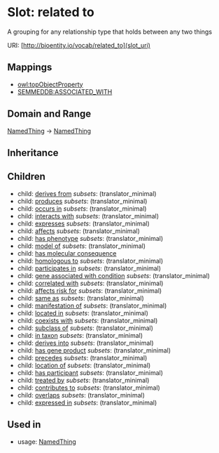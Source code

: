 # Slot: related to


A grouping for any relationship type that holds between any two things

URI: [http://bioentity.io/vocab/related_to](slot_uri)
## Mappings

 * [owl:topObjectProperty](http://purl.obolibrary.org/obo/owl_topObjectProperty)
 * [SEMMEDDB:ASSOCIATED_WITH](http://purl.obolibrary.org/obo/SEMMEDDB_ASSOCIATED_WITH)
## Domain and Range

[NamedThing](NamedThing.md) -> [NamedThing](NamedThing.md)
## Inheritance

## Children

 *  child: [derives from](derives_from.md) *subsets*: (translator_minimal)
 *  child: [produces](produces.md) *subsets*: (translator_minimal)
 *  child: [occurs in](occurs_in.md) *subsets*: (translator_minimal)
 *  child: [interacts with](interacts_with.md) *subsets*: (translator_minimal)
 *  child: [expresses](expresses.md) *subsets*: (translator_minimal)
 *  child: [affects](affects.md) *subsets*: (translator_minimal)
 *  child: [has phenotype](has_phenotype.md) *subsets*: (translator_minimal)
 *  child: [model of](model_of.md) *subsets*: (translator_minimal)
 *  child: [has molecular consequence](has_molecular_consequence.md)
 *  child: [homologous to](homologous_to.md) *subsets*: (translator_minimal)
 *  child: [participates in](participates_in.md) *subsets*: (translator_minimal)
 *  child: [gene associated with condition](gene_associated_with_condition.md) *subsets*: (translator_minimal)
 *  child: [correlated with](correlated_with.md) *subsets*: (translator_minimal)
 *  child: [affects risk for](affects_risk_for.md) *subsets*: (translator_minimal)
 *  child: [same as](same_as.md) *subsets*: (translator_minimal)
 *  child: [manifestation of](manifestation_of.md) *subsets*: (translator_minimal)
 *  child: [located in](located_in.md) *subsets*: (translator_minimal)
 *  child: [coexists with](coexists_with.md) *subsets*: (translator_minimal)
 *  child: [subclass of](subclass_of.md) *subsets*: (translator_minimal)
 *  child: [in taxon](in_taxon.md) *subsets*: (translator_minimal)
 *  child: [derives into](derives_into.md) *subsets*: (translator_minimal)
 *  child: [has gene product](has_gene_product.md) *subsets*: (translator_minimal)
 *  child: [precedes](precedes.md) *subsets*: (translator_minimal)
 *  child: [location of](location_of.md) *subsets*: (translator_minimal)
 *  child: [has participant](has_participant.md) *subsets*: (translator_minimal)
 *  child: [treated by](treated_by.md) *subsets*: (translator_minimal)
 *  child: [contributes to](contributes_to.md) *subsets*: (translator_minimal)
 *  child: [overlaps](overlaps.md) *subsets*: (translator_minimal)
 *  child: [expressed in](expressed_in.md) *subsets*: (translator_minimal)
## Used in

 *  usage: [NamedThing](NamedThing.md)
